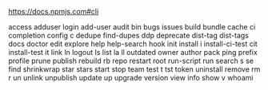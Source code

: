 https://docs.npmjs.com#cli

access
adduser
login
add-user
audit
bin
bugs
issues
build
bundle
cache
ci
completion
config
c
dedupe
find-dupes
ddp
deprecate
dist-tag
dist-tags
docs
doctor
edit
explore
help
help-search
hook
init
install
i
install-ci-test
cit
install-test
it
link
ln
logout
ls
list
la
ll
outdated
owner
author
pack
ping
prefix
profile
prune
publish
rebuild
rb
repo
restart
root
run-script
run
search
s
se
find
shrinkwrap
star
stars
start
stop
team
test
t
tst
token
uninstall
remove
rm
r
un
unlink
unpublish
update
up
upgrade
version
view
info
show
v
whoami
